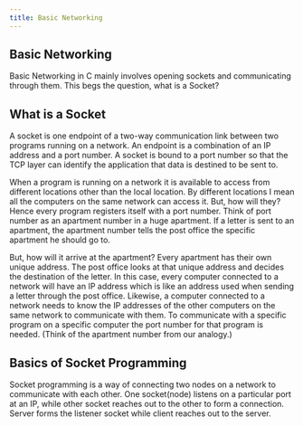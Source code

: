 ```yaml
---
title: Basic Networking
---
```

## Basic Networking

Basic Networking in C mainly involves opening sockets and communicating through them. This begs the question, what is a Socket?

## What is a Socket
A socket is one endpoint of a two-way communication link between two programs running on a network. An endpoint is a combination of an IP address and a port number. A socket is bound to a port number so that the TCP layer can identify the application that data is destined to be sent to. 

When a program is running on a network it is available to access from different locations other than the local location. By different locations I mean all the computers on the same network can access it. But, how will they? Hence every program registers itself with a port number. Think of port number as an apartment number in a huge apartment. If a letter is sent to an apartment, the apartment number tells the post office the specific apartment he should go to.

But, how will it arrive at the apartment? Every apartment has their own unique address. The post office looks at that unique address and decides the destination of the letter. In this case, every computer connected to a network will have an IP address which is like an address used when sending a letter through the post office. Likewise, a computer connected to a network needs to know the IP addresses of the other computers on the same network to communicate with them. To communicate with a specific program on a specific computer the port number for that program is needed. (Think of the apartment number from our analogy.)

## Basics of Socket Programming

Socket programming is a way of connecting two nodes on a network to communicate with each other. One socket(node) listens on a particular port at an IP, while other socket reaches out to the other to form a connection. Server forms the listener socket while client reaches out to the server.
